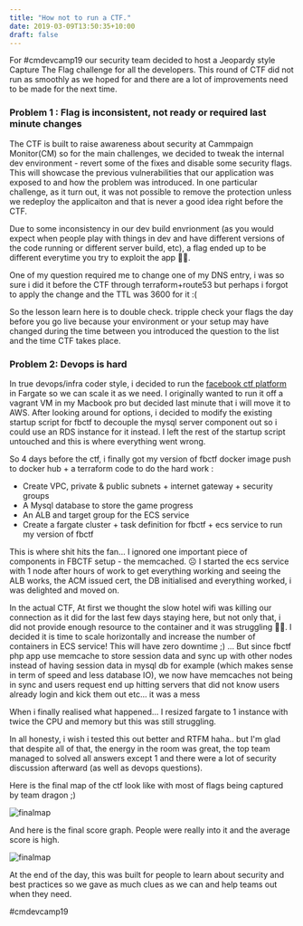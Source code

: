 ```yaml
---
title: "How not to run a CTF."
date: 2019-03-09T13:50:35+10:00
draft: false
---
```


For #cmdevcamp19 our security team decided to host a Jeopardy style Capture The Flag challenge for all the developers. This round of CTF did not run as smoothly as we hoped for and there are a lot of improvements need to be made for the next time.

### Problem 1 : Flag is inconsistent, not ready or required last minute changes

The CTF is built to raise awareness about security at Cammpaign Monitor(CM) so for the main challenges, we decided to tweak the internal dev environment - revert some of the fixes and disable some security flags. This will showcase the previous vulnerabilities that our application was exposed to and how the problem was introduced. In one particular challenge, as it turn out, it was not possible to remove the protection unless we redeploy the applicaiton and that is never a good idea right before the CTF. 

Due to some inconsistency in our dev build envrionment (as you would expect when people play with things in dev and have different versions of the code running or different server build, etc), a flag ended up to be different everytime you try to exploit the app 🤦‍♂️.

One of my question required me to change one of my DNS entry, i was so sure i did it before the CTF through terraform+route53 but perhaps i forgot to apply the change and the TTL was 3600 for it :( 

So the lesson learn here is to double check. tripple check your flags the day before you go live because your environment or your setup may have changed during the time between you introduced the question to the list and the time CTF takes place.

### Problem 2: Devops is hard

In true devops/infra coder style, i decided to run the [facebook ctf platform ](https://github.com/facebook/fbctf) in Fargate so we can scale it as we need. I originally wanted to run it off a vagrant VM in my Macbook pro but decided last minute that i will move it to AWS. After looking around for options, i decided to modify the existing startup script for fbctf to decouple the mysql server component out so i could use an RDS instance for it instead. I left the rest of the startup script untouched and this is where everything went wrong.


So 4 days before the ctf, i finally got my version of fbctf docker image push to docker hub + a terraform code to do the hard work :

 - Create VPC, private & public subnets + internet gateway + security groups 
 - A Mysql database to store the game progress
 - An ALB and target group for the ECS service
 - Create a fargate cluster + task definition for fbctf + ecs service to run my version of fbctf

This is where shit hits the fan... I ignored one important piece of components in FBCTF setup - the memcached. ☹️ I started the ecs service with 1 node after hours of work to get everything working and seeing the ALB works, the ACM issued cert, the DB initialised and everything worked, i was delighted and moved on.

In the actual CTF, At first we thought the slow hotel wifi was killing our connection as it did for the last few days staying here, but not only that, i did not provide enough resource to the container and it was struggling 🤦‍♂️. I decided it is time to scale horizontally and increase the number of containers in ECS service! This will have zero downtime ;) ... But since fbctf php app use memcache to store session data and sync up with other nodes instead of having session data in mysql db for example (which makes sense in term of speed and less database IO), we now have memcaches not being in sync and users request end up hitting servers that did not know users already login and kick them out etc... it was a mess

When i finally realised what happened... I resized fargate to 1 instance with twice the CPU and memory but this was still struggling.

In all honesty, i wish i tested this out better and RTFM haha.. but I'm glad that despite all of that, the energy in the room was great, the top team managed to solved all answers except 1 and there were a lot of security discussion afterward (as well as devops questions). 

Here is the final map of the ctf look like with most of flags being captured by team dragon ;)

![finalmap](/static/finalmap.png)


And here is the final score graph. People were really into it and the average score is high.

![finalmap](/static/finalscore.png)

At the end of the day, this was built for people to learn about security and best practices so we gave as much clues as we can and help teams out when they need. 

#cmdevcamp19 